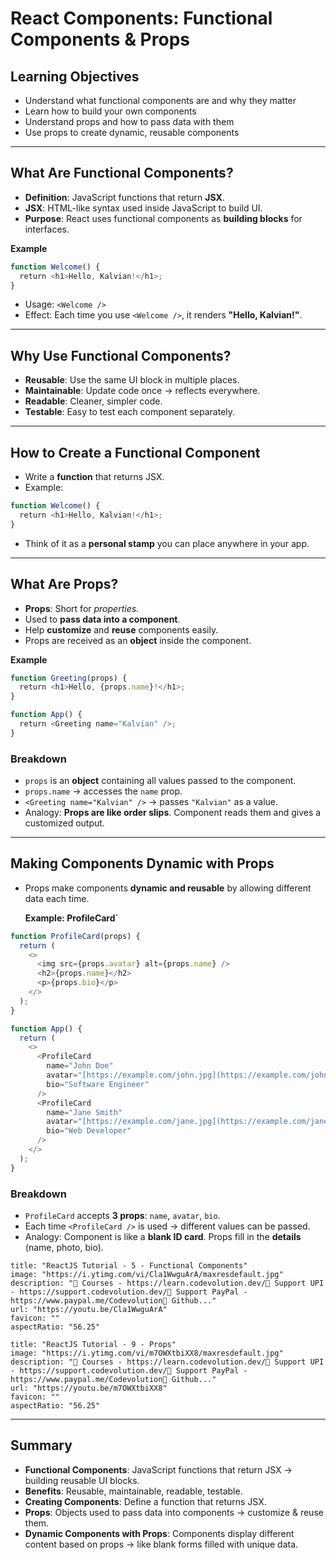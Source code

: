 # React Components: Functional Components & Props

## Learning Objectives

- Understand what functional components are and why they matter
- Learn how to build your own components
- Understand props and how to pass data with them
- Use props to create dynamic, reusable components

---

## What Are Functional Components?

- **Definition**: JavaScript functions that return **JSX**.
- **JSX**: HTML-like syntax used inside JavaScript to build UI.
- **Purpose**: React uses functional components as **building blocks** for interfaces.

**Example**  
```js
function Welcome() {  
  return <h1>Hello, Kalvian!</h1>;  
}
```

- Usage: `<Welcome />`
- Effect: Each time you use `<Welcome />`, it renders **"Hello, Kalvian!"**.

---

## Why Use Functional Components?

- **Reusable**: Use the same UI block in multiple places.
- **Maintainable**: Update code once → reflects everywhere.
- **Readable**: Cleaner, simpler code.
- **Testable**: Easy to test each component separately.

---

## How to Create a Functional Component

- Write a **function** that returns JSX.
- Example:

```js
function Welcome() {  
  return <h1>Hello, Kalvian!</h1>;  
}
```
- Think of it as a **personal stamp** you can place anywhere in your app.

---

## What Are Props?

- **Props**: Short for _properties_.
- Used to **pass data into a component**.
- Help **customize** and **reuse** components easily.
- Props are received as an **object** inside the component.

**Example**

```js
function Greeting(props) {  
  return <h1>Hello, {props.name}!</h1>;  
}
```

```js
function App() {  
  return <Greeting name="Kalvian" />;  
}
```
### Breakdown

- `props` is an **object** containing all values passed to the component.
- `props.name` → accesses the `name` prop.
- `<Greeting name="Kalvian" />` → passes `"Kalvian"` as a value.
- Analogy: **Props are like order slips**. Component reads them and gives a customized output.

---

## Making Components Dynamic with Props

- Props make components **dynamic and reusable** by allowing different data each time.

	**Example: ProfileCard`**

```js
function ProfileCard(props) {  
  return (  
    <>  
      <img src={props.avatar} alt={props.name} />  
      <h2>{props.name}</h2>  
      <p>{props.bio}</p>  
    </>  
  );  
}

function App() {  
  return (  
    <>  
      <ProfileCard  
        name="John Doe"  
        avatar="[https://example.com/john.jpg](https://example.com/john.jpg)"  
        bio="Software Engineer"  
      />  
      <ProfileCard  
        name="Jane Smith"  
        avatar="[https://example.com/jane.jpg](https://example.com/jane.jpg)"  
        bio="Web Developer"  
      />  
    </>  
  );  
}

```
### Breakdown

- `ProfileCard` accepts **3 props**: `name`, `avatar`, `bio`.
- Each time `<ProfileCard />` is used → different values can be passed.
- Analogy: Component is like a **blank ID card**. Props fill in the **details** (name, photo, bio).

```embed
title: "ReactJS Tutorial - 5 - Functional Components"
image: "https://i.ytimg.com/vi/Cla1WwguArA/maxresdefault.jpg"
description: "📘 Courses - https://learn.codevolution.dev/💖 Support UPI - https://support.codevolution.dev/💖 Support PayPal - https://www.paypal.me/Codevolution💾 Github..."
url: "https://youtu.be/Cla1WwguArA"
favicon: ""
aspectRatio: "56.25"
```

```embed
title: "ReactJS Tutorial - 9 - Props"
image: "https://i.ytimg.com/vi/m7OWXtbiXX8/maxresdefault.jpg"
description: "📘 Courses - https://learn.codevolution.dev/💖 Support UPI - https://support.codevolution.dev/💖 Support PayPal - https://www.paypal.me/Codevolution💾 Github..."
url: "https://youtu.be/m7OWXtbiXX8"
favicon: ""
aspectRatio: "56.25"
```

---

## Summary

- **Functional Components**: JavaScript functions that return JSX → building reusable UI blocks.
- **Benefits**: Reusable, maintainable, readable, testable.
- **Creating Components**: Define a function that returns JSX.
- **Props**: Objects used to pass data into components → customize & reuse them.
- **Dynamic Components with Props**: Components display different content based on props → like blank forms filled with unique data.